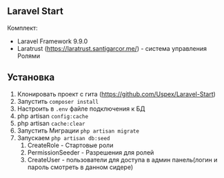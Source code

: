 ## Laravel Start 

Комплект:
- Laravel Framework 9.9.0
- Laratrust (https://laratrust.santigarcor.me/) - система управления Ролями


## Установка

1. Клонировать проект с гита (https://github.com/Uspex/Laravel-Start)
2. Запустить `composer install`
3. Настроить в `.env` файле подключения к БД
4. php artisan `config:cache`
5. php artisan `cache:clear`
6. Запустить Миграции `php artisan migrate`
7. Запускаем `php artisan db:seed`    
   1. CreateRole - Стартовые роли
   2. PermissionSeeder - Разрешения для ролей
   3. CreateUser - пользователи для доступа в админ панель(логин и пароль смотреть в данном сидере)

